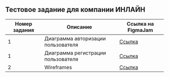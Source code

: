 ## Тестовое задание для компании ИНЛАЙН



Номер задания | Описание | Ссылка на FigmaJam
--------|-----------------|------
1 | Диаграмма авторизации пользователя | [Ссылка](https://www.figma.com/file/1QzjWgPZNR6D7jXPBa2WZu/%D0%90%D0%B2%D1%82%D0%BE%D1%80%D0%B8%D0%B7%D0%B0%D1%86%D0%B8%D1%8F?node-id=0%3A1&t=TzEY2Gr7ywTjGJsO-1)
1 | Диаграмма регистрации пользователя | [Ссылка](https://www.figma.com/file/qzOBiiLwIxsaQvhC8qy7FB/%D0%A0%D0%B5%D0%B3%D0%B8%D1%81%D1%82%D1%80%D0%B0%D1%86%D0%B8%D1%8F?node-id=0%3A1&t=j3OAQi4BSJxjmulW-1)
2 | Wireframes | [Ссылка](https://www.figma.com/file/u8s7bfaZWpMjuQnholbkJ2/Witeframes?node-id=0%3A1&t=czcNysEXNhgwMz6c-1)




